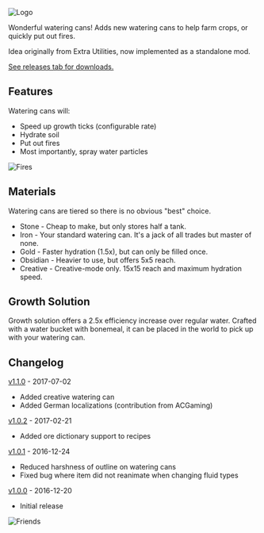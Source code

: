 ![Logo](screenshots/logo.png "Watering Cans")

Wonderful watering cans!  Adds new watering cans to help farm crops, or quickly put out fires.

Idea originally from Extra Utilities, now implemented as a standalone mod.

[See releases tab for downloads.](https://github.com/WesCook/WateringCans/releases)

## Features

Watering cans will:

* Speed up growth ticks (configurable rate)
* Hydrate soil
* Put out fires
* Most importantly, spray water particles

![Fires](screenshots/fires.png "Saving a friendly moo")

## Materials

Watering cans are tiered so there is no obvious "best" choice.

* Stone - Cheap to make, but only stores half a tank.
* Iron - Your standard watering can.  It's a jack of all trades but master of none.
* Gold - Faster hydration (1.5x), but can only be filled once.
* Obsidian - Heavier to use, but offers 5x5 reach.
* Creative - Creative-mode only.  15x15 reach and maximum hydration speed.

## Growth Solution

Growth solution offers a 2.5x efficiency increase over regular water.  Crafted with a water bucket with bonemeal, it can be placed in the world to pick up with your watering can.

## Changelog

[v1.1.0](https://github.com/WesCook/WateringCans/releases/tag/v1.1.0) - 2017-07-02

* Added creative watering can
* Added German localizations (contribution from ACGaming)

[v1.0.2](https://github.com/WesCook/WateringCans/releases/tag/v1.0.2) - 2017-02-21

* Added ore dictionary support to recipes

[v1.0.1](https://github.com/WesCook/WateringCans/releases/tag/v1.0.1) - 2016-12-24

* Reduced harshness of outline on watering cans
* Fixed bug where item did not reanimate when changing fluid types

[v1.0.0](https://github.com/WesCook/WateringCans/releases/tag/v1.0.0) - 2016-12-20

* Initial release

![Friends](screenshots/friends.png "Now friends forever")
